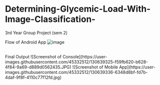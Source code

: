 
# Determining-Glycemic-Load-With-Image-Classification-
3rd Year Group Project (sem 2)
<br>

Flow of Android App
![image](https://user-images.githubusercontent.com/45332512/130639585-c0877171-f050-420f-92f9-38f66dda2de5.png)

<br>
Final Output
![Screenshot of Console](https://user-images.githubusercontent.com/45332512/130639325-f59fb620-b628-4f84-9a69-d889d0562435.JPG)
![Screenshot of Mobile App](https://user-images.githubusercontent.com/45332512/130639336-6348d8bf-fd7b-4daf-9f8f-4110c77f12fd.jpg)
